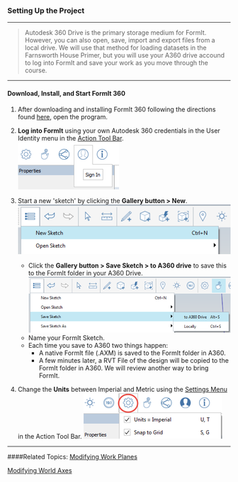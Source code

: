 ### Setting Up the Project
---
> Autodesk 360 Drive is the primary storage medium for FormIt. However, you can also open, save, import and export files from a local drive. We will use that method for loading datasets in the Farnsworth House Primer, but you will use your A360 drive accound to log into FormIt and save your work as you move through the course.

---

#### Download, Install, and Start FormIt 360
1. After downloading and installing FormIt 360 following the directions found [here](prerequisites-and-installation.md), open the program.

2. **Log into FormIt** using your own Autodesk 360 credentials in the User Identity menu in the [Action Tool Bar](../tool-library/tool-bars-extended.md). <br> ![](./images/f20e489d-d5b3-4cd7-8d10-68b68eb8c5e4.png)

3. Start a new 'sketch' by clicking the **Gallery button &gt; New**. ![](images/new-sketch.png) 
    - Click the **Gallery button &gt; Save Sketch &gt; to A360 drive** to save this to the FormIt folder in your A360 Drive.
  ![](images/A360-Save.png)
    - Name your FormIt Sketch.
    -  Each time you save to A360 two things happen:
        - A native FormIt file \(.AXM\) is saved to the FormIt folder in A360.
        - A few minutes later, a RVT File of the design will be copied to the FormIt folder in A360. We will review another way to bring FormIt.

4. Change the **Units** between Imperial and Metric using the [Settings Menu](../tool-library/tool-bars-extended.md) in the Action Tool Bar.
![](./images/69fa8a69-57f3-4eaa-a00a-4976732b1547.png)

---

####Related Topics:
[Modifying Work Planes](../tool-library/work-planes.md)

[Modifying World Axes](../tool-library/world-axes.md)

